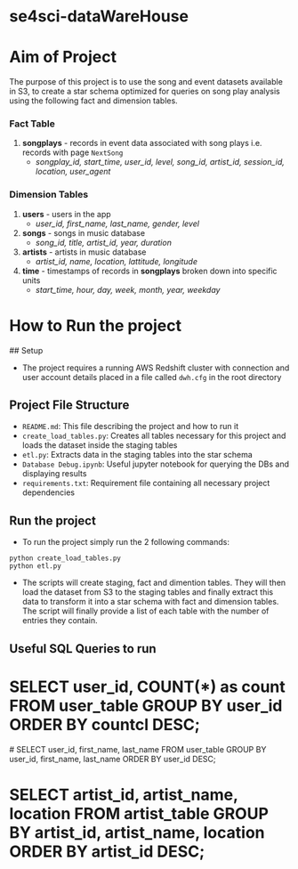 # se4sci-dataWareHouse



# Aim of Project
The purpose of this project is to use the song and event datasets available in S3, to create a star schema optimized for queries on song play analysis using the following fact and dimension tables.

### **Fact Table**

1. **songplays** - records in event data associated with song plays i.e. records with page `NextSong`
    - *songplay_id, start_time, user_id, level, song_id, artist_id, session_id, location, user_agent*

### **Dimension Tables**

1. **users** - users in the app
    - *user_id, first_name, last_name, gender, level*
2. **songs** - songs in music database
    - *song_id, title, artist_id, year, duration*
3. **artists** - artists in music database
    - *artist_id, name, location, lattitude, longitude*
4. **time** - timestamps of records in **songplays** broken down into specific units
    - *start_time, hour, day, week, month, year, weekday*


# How to Run the project

## Setup
* The project requires a running AWS Redshift cluster with connection and user account details placed in a file called `dwh.cfg` in the root directory

## Project File Structure
* `README.md`: This file describing the project and how to run it
* `create_load_tables.py`: Creates all tables necessary for this project and loads the dataset inside the staging tables
* `etl.py`: Extracts data in the staging tables into the star schema
* `Database Debug.ipynb`: Useful jupyter notebook for querying the DBs and displaying results
* `requirements.txt`: Requirement file containing all necessary project dependencies

## Run the project
* To run the project simply run the 2 following commands:
```
python create_load_tables.py
python etl.py
```
* The scripts will create staging, fact and dimention tables. They will then load the dataset from S3 to the staging tables and finally extract this data to transform it into a star schema with fact and dimension tables. The script will finally provide a list of each table with the number of entries they contain.

## Useful SQL Queries to run
# SELECT user_id, COUNT(*) as count FROM user_table GROUP BY user_id ORDER BY countcl DESC;
# SELECT user_id, first_name, last_name FROM user_table GROUP BY user_id, first_name, last_name ORDER BY user_id DESC;
# SELECT artist_id, artist_name, location FROM artist_table GROUP BY artist_id, artist_name, location ORDER BY artist_id DESC;